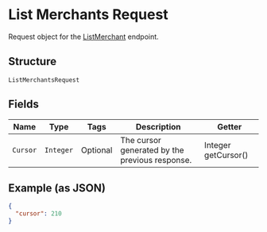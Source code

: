 
# List Merchants Request

Request object for the [ListMerchant](#endpoint-listmerchant) endpoint.

## Structure

`ListMerchantsRequest`

## Fields

| Name | Type | Tags | Description | Getter |
|  --- | --- | --- | --- | --- |
| `Cursor` | `Integer` | Optional | The cursor generated by the previous response. | Integer getCursor() |

## Example (as JSON)

```json
{
  "cursor": 210
}
```

